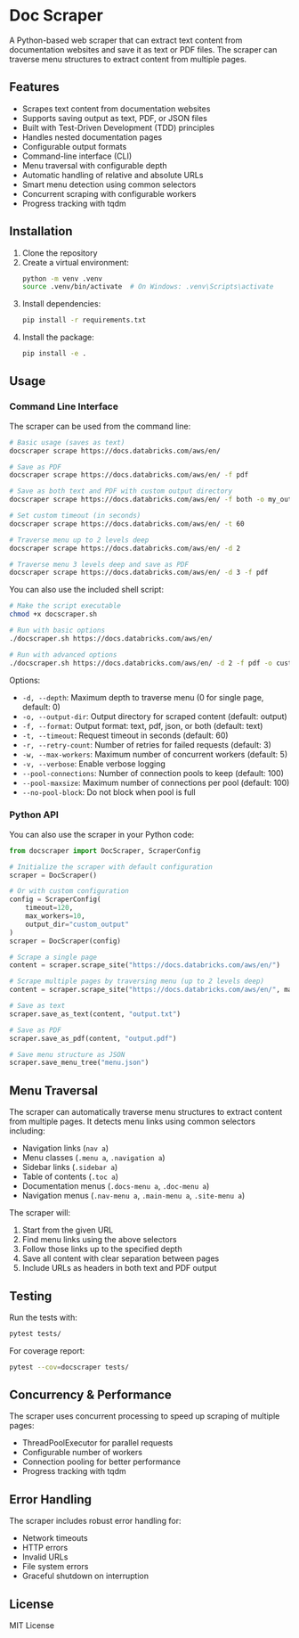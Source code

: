# Doc Scraper

A Python-based web scraper that can extract text content from documentation websites and save it as text or PDF files. The scraper can traverse menu structures to extract content from multiple pages.

## Features

- Scrapes text content from documentation websites
- Supports saving output as text, PDF, or JSON files
- Built with Test-Driven Development (TDD) principles
- Handles nested documentation pages
- Configurable output formats
- Command-line interface (CLI)
- Menu traversal with configurable depth
- Automatic handling of relative and absolute URLs
- Smart menu detection using common selectors
- Concurrent scraping with configurable workers
- Progress tracking with tqdm

## Installation

1. Clone the repository
2. Create a virtual environment:
   ```bash
   python -m venv .venv
   source .venv/bin/activate  # On Windows: .venv\Scripts\activate
   ```
3. Install dependencies:
   ```bash
   pip install -r requirements.txt
   ```
4. Install the package:
   ```bash
   pip install -e .
   ```

## Usage

### Command Line Interface

The scraper can be used from the command line:

```bash
# Basic usage (saves as text)
docscraper scrape https://docs.databricks.com/aws/en/

# Save as PDF
docscraper scrape https://docs.databricks.com/aws/en/ -f pdf

# Save as both text and PDF with custom output directory
docscraper scrape https://docs.databricks.com/aws/en/ -f both -o my_output

# Set custom timeout (in seconds)
docscraper scrape https://docs.databricks.com/aws/en/ -t 60

# Traverse menu up to 2 levels deep
docscraper scrape https://docs.databricks.com/aws/en/ -d 2

# Traverse menu 3 levels deep and save as PDF
docscraper scrape https://docs.databricks.com/aws/en/ -d 3 -f pdf
```

You can also use the included shell script:

```bash
# Make the script executable
chmod +x docscraper.sh

# Run with basic options
./docscraper.sh https://docs.databricks.com/aws/en/

# Run with advanced options
./docscraper.sh https://docs.databricks.com/aws/en/ -d 2 -f pdf -o custom_output
```

Options:

- `-d, --depth`: Maximum depth to traverse menu (0 for single page, default: 0)
- `-o, --output-dir`: Output directory for scraped content (default: output)
- `-f, --format`: Output format: text, pdf, json, or both (default: text)
- `-t, --timeout`: Request timeout in seconds (default: 60)
- `-r, --retry-count`: Number of retries for failed requests (default: 3)
- `-w, --max-workers`: Maximum number of concurrent workers (default: 5)
- `-v, --verbose`: Enable verbose logging
- `--pool-connections`: Number of connection pools to keep (default: 100)
- `--pool-maxsize`: Maximum number of connections per pool (default: 100)
- `--no-pool-block`: Do not block when pool is full

### Python API

You can also use the scraper in your Python code:

```python
from docscraper import DocScraper, ScraperConfig

# Initialize the scraper with default configuration
scraper = DocScraper()

# Or with custom configuration
config = ScraperConfig(
    timeout=120,
    max_workers=10,
    output_dir="custom_output"
)
scraper = DocScraper(config)

# Scrape a single page
content = scraper.scrape_site("https://docs.databricks.com/aws/en/")

# Scrape multiple pages by traversing menu (up to 2 levels deep)
content = scraper.scrape_site("https://docs.databricks.com/aws/en/", max_depth=2)

# Save as text
scraper.save_as_text(content, "output.txt")

# Save as PDF
scraper.save_as_pdf(content, "output.pdf")

# Save menu structure as JSON
scraper.save_menu_tree("menu.json")
```

## Menu Traversal

The scraper can automatically traverse menu structures to extract content from multiple pages. It detects menu links using common selectors including:

- Navigation links (`nav a`)
- Menu classes (`.menu a`, `.navigation a`)
- Sidebar links (`.sidebar a`)
- Table of contents (`.toc a`)
- Documentation menus (`.docs-menu a`, `.doc-menu a`)
- Navigation menus (`.nav-menu a`, `.main-menu a`, `.site-menu a`)

The scraper will:

1. Start from the given URL
2. Find menu links using the above selectors
3. Follow those links up to the specified depth
4. Save all content with clear separation between pages
5. Include URLs as headers in both text and PDF output

## Testing

Run the tests with:

```bash
pytest tests/
```

For coverage report:

```bash
pytest --cov=docscraper tests/
```

## Concurrency & Performance

The scraper uses concurrent processing to speed up scraping of multiple pages:

- ThreadPoolExecutor for parallel requests
- Configurable number of workers
- Connection pooling for better performance
- Progress tracking with tqdm

## Error Handling

The scraper includes robust error handling for:

- Network timeouts
- HTTP errors
- Invalid URLs
- File system errors
- Graceful shutdown on interruption

## License

MIT License
